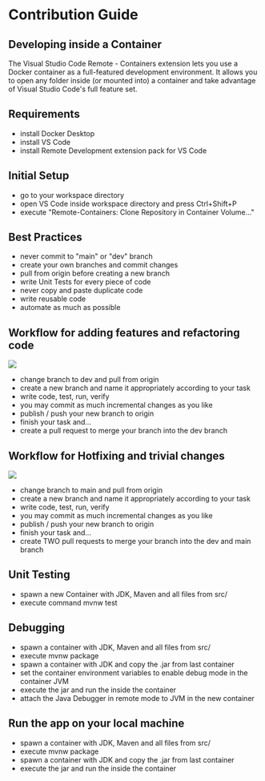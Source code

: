 # Contribution Guide

## Developing inside a Container

The Visual Studio Code Remote - Containers extension lets you use a Docker container as a full-featured development environment. It allows you to open any folder inside (or mounted into) a container and take advantage of Visual Studio Code's full feature set.

## Requirements

- install Docker Desktop
- install VS Code
- install Remote Development extension pack for VS Code

## Initial Setup

- go to your workspace directory
- open VS Code inside workspace directory and press Ctrl+Shift+P
- execute "Remote-Containers: Clone Repository in Container Volume..."

## Best Practices

- never commit to "main" or "dev" branch
- create your own branches and commit changes
- pull from origin before creating a new branch
- write Unit Tests for every piece of code
- never copy and paste duplicate code
- write reusable code
- automate as much as possible

## Workflow for adding features and refactoring code

![](Feature.png)

- change branch to dev and pull from origin
- create a new branch and name it appropriately according to your task
- write code, test, run, verify
- you may commit as much incremental changes as you like
- publish / push your new branch to origin
- finish your task and...
- create a pull request to merge your branch into the dev branch

## Workflow for Hotfixing and trivial changes

![](Hotfies_3.drawio.png)

- change branch to main and pull from origin
- create a new branch and name it appropriately according to your task
- write code, test, run, verify
- you may commit as much incremental changes as you like
- publish / push your new branch to origin
- finish your task and...
- create TWO pull requests to merge your branch into the dev and main branch

## Unit Testing

- spawn a new Container with JDK, Maven and all files from src/
- execute command mvnw test

## Debugging

- spawn a container with JDK, Maven and all files from src/
- execute mvnw package
- spawn a container with JDK and copy the .jar from last container
- set the container environment variables to enable debug mode in the container JVM
- execute the jar and run the inside the container
- attach the Java Debugger in remote mode to JVM in the new container

## Run the app on your local machine

- spawn a container with JDK, Maven and all files from src/
- execute mvnw package
- spawn a container with JDK and copy the .jar from last container
- execute the jar and run the inside the container
